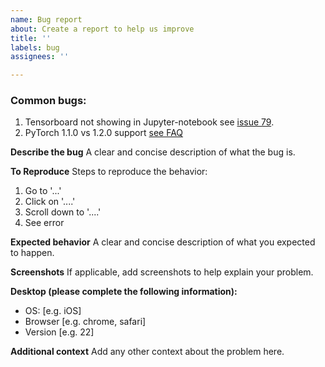 ```yaml
---
name: Bug report
about: Create a report to help us improve
title: ''
labels: bug
assignees: ''

---
```


### Common bugs:
1. Tensorboard not showing in Jupyter-notebook see [issue 79](https://github.com/williamFalcon/pytorch-lightning/issues/79).    
2. PyTorch 1.1.0 vs 1.2.0 support [see FAQ](https://github.com/williamFalcon/pytorch-lightning#faq)    

**Describe the bug**
A clear and concise description of what the bug is.

**To Reproduce**
Steps to reproduce the behavior:
1. Go to '...'
2. Click on '....'
3. Scroll down to '....'
4. See error

**Expected behavior**
A clear and concise description of what you expected to happen.

**Screenshots**
If applicable, add screenshots to help explain your problem.

**Desktop (please complete the following information):**
 - OS: [e.g. iOS]
 - Browser [e.g. chrome, safari]
 - Version [e.g. 22]

**Additional context**
Add any other context about the problem here.
